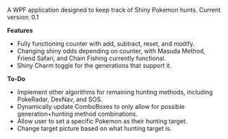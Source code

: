 A WPF application designed to keep track of Shiny Pokemon hunts. Current version: 0.1

**Features**
- Fully functioning counter with add, subtract, reset, and modify.
- Changing shiny odds depending on counter, with Masuda Method, Friend Safari, and Chain Fishing currently functional.
- Shiny Charm toggle for the generations that support it.

**To-Do**
- Implement other algorithms for remaining hunting methods, including PokeRadar, DexNav, and SOS.
- Dynamically update ComboBoxes to only allow for possible generation+hunting method combinations.
- Allow user to set a specific Pokemon as their hunting target.
- Change target picture based on what hunting target is.
